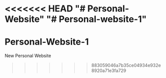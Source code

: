 <<<<<<< HEAD
"# Personal-Website" 
"# Personal-website-1" 
=======
# Personal-Website-1
New Personal Website
>>>>>>> 883059046a7b35ce04934e932e8920a71e3fa729
